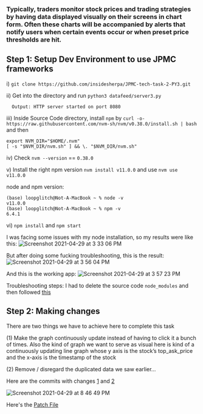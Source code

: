 ### Typically, traders monitor stock prices and trading strategies by having data displayed visually on their screens in chart form. Often these charts will be accompanied by alerts that notify users when certain events occur or when preset price thresholds are hit.

## Step 1: Setup Dev Environment to use JPMC frameworks

  i) `git clone https://github.com/insidesherpa/JPMC-tech-task-2-PY3.git`
  
  ii) Get into the directory and run `python3 datafeed/server3.py`
  
      Output: HTTP server started on port 8080

  iii) Inside Source Code directory, install `npm` by `curl -o- https://raw.githubusercontent.com/nvm-sh/nvm/v0.38.0/install.sh | bash` and then 
  ```
 export NVM_DIR="$HOME/.nvm"
 [ -s "$NVM_DIR/nvm.sh" ] && \. "$NVM_DIR/nvm.sh"
```

  iv) Check `nvm --version` == `0.38.0`
  
  v) Install the right npm version `nvm install v11.0.0` and use `nvm use v11.0.0`
  
  node and npm version:
  
  ```
  (base) loopglitch@Not-A-MacBook ~ % node -v
  v11.0.0
  (base) loopglitch@Not-A-MacBook ~ % npm -v
  6.4.1
  ```
  
  vi) `npm install` and `npm start` 
  
  I was facing some issues with my node installation, so my results were like this:
  ![Screenshot 2021-04-29 at 3 33 06 PM](https://user-images.githubusercontent.com/53336715/116534578-8d5ad380-a897-11eb-83a5-5e62ea9583d1.png)
  
  But after doing some fucking troubleshooting, this is the result:![Screenshot 2021-04-29 at 3 56 04 PM](https://user-images.githubusercontent.com/53336715/116537299-e710cd00-a89a-11eb-9c66-b47f9dcf8426.png)

  And this is the working app: ![Screenshot 2021-04-29 at 3 57 23 PM](https://user-images.githubusercontent.com/53336715/116537348-f6901600-a89a-11eb-85ef-866745fcfa36.png)

  Troubleshooting steps: I had to delete the source code `node_modules` and then followed [this](https://github.com/insidesherpa/JPMC-tech-task-2/issues/24#issuecomment-623924068)
  
## Step 2: Making changes

  There are two things we have to achieve here to complete this task

  (1) Make the graph continuously update instead of having to click it a
bunch of times. Also the kind of graph we want to serve as visual here is
kind of a continuously updating line graph whose y axis is the stock’s
top_ask_price and the x-axis is the timestamp of the stock

  (2) Remove / disregard the duplicated data we saw earlier…
  
  Here are the commits with changes [1](https://github.com/LoopGlitch26/Virtual-Experiences/commit/ddebe22faf7b4743510949bf1b0d27aa615adaa5#diff-b54d1f0322ee38c5058bfc45588180e817203dea9bdc8a1ef7bf2ab6262be443) and [2](https://github.com/LoopGlitch26/Virtual-Experiences/commit/4dd850ea06cfce56991e66e7b3ab6f3e092eb74b#diff-b54d1f0322ee38c5058bfc45588180e817203dea9bdc8a1ef7bf2ab6262be443)

![Screenshot 2021-04-29 at 8 46 49 PM](https://user-images.githubusercontent.com/53336715/116575237-500c3b00-a8c3-11eb-88ac-fcd3eeb81e88.png)

Here's the [Patch File](https://github.com/LoopGlitch26/Virtual-Experiences/blob/main/JPMC/JPMC-tech-task-2-PY3/0001-Create-Patch-File.patch)

